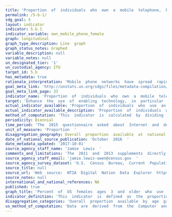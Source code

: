 ```yaml
---
title: 'Proportion  of  individuals  who  own  a  mobile  telephone,  by  sex'
permalink: /5-b-1/
sdg_goal: 5
layout: indicator
indicator: 5.b.1
indicator_variable: own_mobile_phone_female
graph: longitudinal
graph_type_description: Line  graph
graph_status_notes: Graphed
variable_description: null
variable_notes: null
un_designated_tier: '1'
un_custodial_agency: ITU
target_id: 5.b
has_metadata: true
rationale_interpretation: 'Mobile  phone  networks  have  spread  rapidly  over  the  last  decade  and  the  number  of  mobile-cellular  subscriptions  is  quasi  equal  to  the  number  of  the  people  living  on  earth.  However,  not  every  person  uses,  or  owns  a  mobile-cellular  telephone.  Mobile  phone  ownership,  in  particular,  is  important  to  track  gender  equality  since  the  mobile  phone  is  a  personal  device  that,  if  owned  and  not  just  shared,  provides  women  with  a  degree  of  independence  and  autonomy,  including  for  professional  purposes.  A  number  of  studies  have  highlighted  the  link  between  mobile  phone  ownership  and  empowerment,  and  productivity  growth.    Existing  data  on  the  proportion  of  women  owning  a  mobile  phone  suggest  that  less  women  than  men  own  a  mobile  phone.  This  indicator  highlights  the  importance  of  mobile  phone  ownership  to  track  and  to  improve  gender  equality,  and  monitoring  will  help  design  targeted  policies  to  overcome  the  gender  divide.  The  collection  of  this  indicator  was  proposed  by  the  Task  Group  on  Gender  of  the  Partnership  on  Measuring  ICT  for  Development.'
goal_meta_link: 'http://unstats.un.org/sdgs/files/metadata-compilation/Metadata-Goal-5.pdf'
goal_meta_link_page: 33
indicator_name: 'Proportion  of  individuals  who  own  a  mobile  telephone,  by  sex'
target: 'Enhance  the  use  of  enabling  technology,  in  particular  information  and  communications  technology,  to  promote  the  empowerment  of  women.'
actual_indicator_available: 'Proportion  of  individuals  who  use  an  Internet-connected  mobile  telephone,  by  sex'
actual_indicator_available_description: 'Proportion  of  individuals  who  use  an  Internet-connected  mobile  telephone,  by  sex,  age  3  and  over'
method_of_computation: 'This  indicator  is  calculated  by  dividing  the  total  number  of  in-scope  individuals  who  own  a  mobile  phone  by  the  total  number  of  in-scope  individuals.'
periodicity: Biennial
time_period: 'The  2015  questionnaire  asked  about  Internet  and  device  use  during  the  past  6  months.  Earlier  questionnaires  did  not  specify  a  reference  period.'
unit_of_measure: 'Proportion  '
disaggregation_geography: Overall  proportion  available  at  national  and  state  levels
date_of_national_source_publication: 'October  2016  '
date_metadata_updated: '2017-10-01'
source_agency_staff_name: 'Jamie  Lewis  '
comments_and_limitations: 'The  2011  and  2013  supplements  directly  asked  whether  individuals  use  a  cellular  phone  or  smartphone  to  access  the  Internet.  The  2015  estimate  represents  those  who  1)  use  a  mobile  phone,  2)  use  the  Internet  from  any  location,  and  3)  live  in  a  household  where  someone  accesses  a  mobile  Internet  service  or  data  plan.  Data  from  this  source  are  not  available  prior  to  2011.  The  next  CPS  Computer  and  Internet  Use  Supplement  is  scheduled  for  2017-11.'
source_agency_staff_email: 'jamie.lewis-owen@census.gov  '
source_agency_survey_dataset: 'U.S.  Census  Bureau,  Current  Population  Survey  Computer  and  Internet  Use  Supplements'
source_title: null
source_url: 'Web  source:  NTIA  Digital  Nation  Data  Explorer  https://www.ntia.doc.gov/data/digital-nation-data-explorer'
source_notes: null
international_and_national_references: NA
published: true
graph_title: 'Percent  of  US  females  ages  3  and  older  who  use  an  Internet-connected  mobile  telephone  '
indicator_definition: 'This  indicator  is  defined  as  the  proportion  of  individuals  who  own  a  mobile  telephone,  by  sex.  An  individual  owns  a  mobile  cellular  phone  if  he/she  has  a  mobile  cellular  phone  device  with  at  least  one  active  SIM  card  '
disaggregation_categories: 'Overall  proportion  available  by  age  group,  employment  status,  income,  education,  sex,  race  and  Hispanic  origin,  disability  status,  metropolitan  status,  and  whether  school-aged  child  in  household'
us_method_of_computation: 'Data  are  derived  from  the  Computer  and  Internet  Use  Supplement  of  the  Current  Population  Survey  (CPS).  The  Census  Bureau  and  Bureau  of  Labor  Statistics  jointly  sponsor  the  CPS,  and  the  National  Telecommunications  and  Information  Administration  sponsors  the  supplement.  Data  are  collected  by  the  Census  Bureau.  Individuals  using  a  mobile  telephone:  Persons  age  3  and  over  who  use  an  Internet-connected  mobile  telephone.  Metadata  sources:  http://www.census.gov/programs-surveys/cps/technical-documentation/complete.html'
---
```


